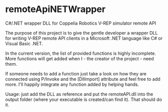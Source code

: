 remoteApiNETWrapper
===================

C#/.NET wrapper DLL for Coppelia Robotics V-REP simulator remote API

The purpose of this project is to give the gentle developer a wrapper DLL for writing V-REP remote API clients in a Microsoft .NET language like C# or Visual Basic .NET.

In the current version, the list of provided functions is highly incomplete. More functions will get added when I - the creator of the project - need them. 

If someone needs to add a function just take a look on how they are connected using P/Invoke and the [DllImport] attribute and feel free to add more. I'll happily integrate any function added by helping hands. 

Usage: just add the DLL as reference and put the remoteAPI.dll into the output folder (where your executable is created/can find it). That should do it. 
